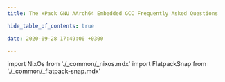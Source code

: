 ```yaml
---
title: The xPack GNU AArch64 Embedded GCC Frequently Asked Questions

hide_table_of_contents: true

date: 2020-09-28 17:49:00 +0300

---
```


import NixOs from './_common/_nixos.mdx'
import FlatpackSnap from './_common/_flatpack-snap.mdx'

<NixOs />

<FlatpackSnap />
